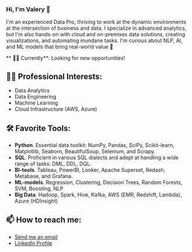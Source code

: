 ### Hi, I'm Valery 👋

<!-- -->
I'm an experienced Data Pro, thriving to work at the dynamic environments at the intersection of business and data. I specialize in advanced analytics, but I'm also hands-on with cloud and on-premises data solutions, creating visualizations, and automating mundane tasks. I'm curious about NLP, AI, and ML models that bring real-world value 🚀

** 👨‍💻 Currently**: Looking for new opportunities! 

## 👨‍🔬 **Professional Interests**: 
- Data Analytics
- Data Engineering
- Machine Learning
- Cloud Infrastructure (AWS, Azure)

## 🛠️ **Favorite Tools**: 
- **Python**. Essential data toolkit: NumPy, Pandas, SciPy, Scikit-learn, Matplotlib, Seaborn, BeautifulSoup, Selenium, and Scrapy.
- **SQL**. Proficient in various SQL dialects and adept at handling a wide range of tasks: DML, DDL, DQL. 
- **BI-tools**. Tableau, PowerBI, Looker, Apache Superset, Redash, Metabase, and Grafana.
- **ML-models**. Regression, Clustering, Decision Trees, Random Forests, SVM, Boosting, NLP
- **Big Data**. Hadoop, Spark, Hive, Kafka, AWS (EMR, Redshift, Lambda), Azure (HDInsight)

<!-- ## 🔭 Selected Projects: -->

## 📫 How to reach me: 
- [Send me an email](mailto:roizen.vv@gmail.com)
- [LinkedIn Profile]([https://www.linkedin.com/in/your-profile-url](https://www.linkedin.com/in/valery-roizen/)https://www.linkedin.com/in/valery-roizen/)

<!-- ##⚡ Fun fact: -->

